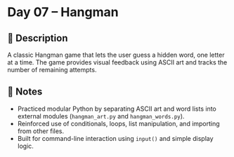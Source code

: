 # Day 07 – Hangman

## 📝 Description  
A classic Hangman game that lets the user guess a hidden word, one letter at a time. The game provides visual feedback using ASCII art and tracks the number of remaining attempts.

## 🧠 Notes  
- Practiced modular Python by separating ASCII art and word lists into external modules (`hangman_art.py` and `hangman_words.py`).
- Reinforced use of conditionals, loops, list manipulation, and importing from other files.
- Built for command-line interaction using `input()` and simple display logic.
